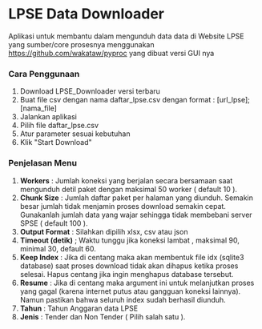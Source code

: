 # LPSE Data Downloader
Aplikasi untuk membantu dalam mengunduh data data di Website LPSE yang sumber/core prosesnya menggunakan https://github.com/wakataw/pyproc yang dibuat versi GUI nya

### Cara Penggunaan ###
1. Download LPSE_Downloader versi terbaru
2. Buat file csv dengan nama daftar_lpse.csv dengan format : [url_lpse];[nama_file]
3. Jalankan aplikasi
4. Pilih file daftar_lpse.csv
5. Atur parameter sesuai kebutuhan
6. Klik "Start Download"

### Penjelasan Menu ###
1. **Workers** : Jumlah koneksi yang berjalan secara bersamaan saat mengunduh detil paket dengan maksimal 50 worker ( default 10 ).
2. **Chunk Size** : Jumlah daftar paket per halaman yang diunduh. Semakin besar jumlah tidak menjamin proses download semakin cepat. Gunakanlah jumlah data yang wajar sehingga tidak membebani server SPSE ( default 100 ).
3. **Output Format** : Silahkan dipilih xlsx, csv atau json
4. **Timeout (detik)** ; Waktu tunggu jika koneksi lambat , maksimal 90, minimal 30, default 60.
5. **Keep Index** : Jika di centang maka akan membentuk file idx (sqlite3 database) saat proses download tidak akan dihapus ketika proses selesai. Hapus centang jika ingin menghapus database tersebut.
6. **Resume** : Jika di centang maka argument ini untuk melanjutkan proses yang gagal (karena internet putus atau gangguan koneksi lainnya). Namun pastikan bahwa seluruh index sudah berhasil diunduh.
7. **Tahun** : Tahun Anggaran data LPSE
8. **Jenis** : Tender dan Non Tender ( Pilih salah satu ).

